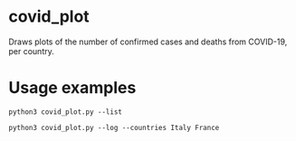 # covid_plot
Draws plots of the number of confirmed cases and deaths from COVID-19, per country.

# Usage examples
```python3 covid_plot.py --list```

```python3 covid_plot.py --log --countries Italy France```
